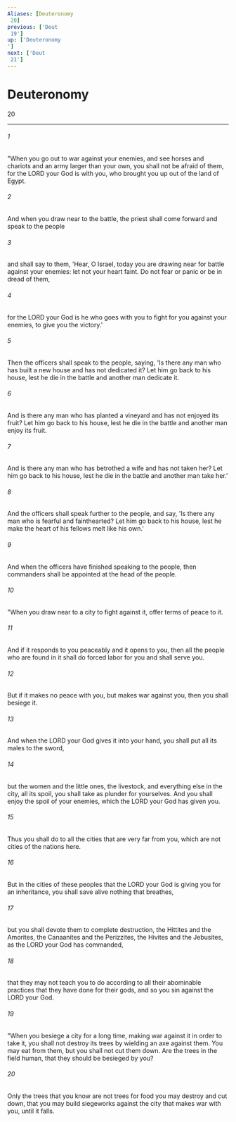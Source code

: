 ```yaml
---
Aliases: [Deuteronomy 20]
previous: ['Deut 19']
up: ['Deuteronomy']
next: ['Deut 21']
---
```

# Deuteronomy 20

***
 

###### 1 
"When you go out to war against your enemies, and see horses and chariots and an army larger than your own, you shall not be afraid of them, for the LORD your God is with you, who brought you up out of the land of Egypt.  

###### 2 
And when you draw near to the battle, the priest shall come forward and speak to the people  

###### 3 
and shall say to them, 'Hear, O Israel, today you are drawing near for battle against your enemies: let not your heart faint. Do not fear or panic or be in dread of them,  

###### 4 
for the LORD your God is he who goes with you to fight for you against your enemies, to give you the victory.'  

###### 5 
Then the officers shall speak to the people, saying, 'Is there any man who has built a new house and has not dedicated it? Let him go back to his house, lest he die in the battle and another man dedicate it.  

###### 6 
And is there any man who has planted a vineyard and has not enjoyed its fruit? Let him go back to his house, lest he die in the battle and another man enjoy its fruit.  

###### 7 
And is there any man who has betrothed a wife and has not taken her? Let him go back to his house, lest he die in the battle and another man take her.'  

###### 8 
And the officers shall speak further to the people, and say, 'Is there any man who is fearful and fainthearted? Let him go back to his house, lest he make the heart of his fellows melt like his own.'  

###### 9 
And when the officers have finished speaking to the people, then commanders shall be appointed at the head of the people.  

###### 10 
"When you draw near to a city to fight against it, offer terms of peace to it.  

###### 11 
And if it responds to you peaceably and it opens to you, then all the people who are found in it shall do forced labor for you and shall serve you.  

###### 12 
But if it makes no peace with you, but makes war against you, then you shall besiege it.  

###### 13 
And when the LORD your God gives it into your hand, you shall put all its males to the sword,  

###### 14 
but the women and the little ones, the livestock, and everything else in the city, all its spoil, you shall take as plunder for yourselves. And you shall enjoy the spoil of your enemies, which the LORD your God has given you.  

###### 15 
Thus you shall do to all the cities that are very far from you, which are not cities of the nations here.  

###### 16 
But in the cities of these peoples that the LORD your God is giving you for an inheritance, you shall save alive nothing that breathes,  

###### 17 
but you shall devote them to complete destruction, the Hittites and the Amorites, the Canaanites and the Perizzites, the Hivites and the Jebusites, as the LORD your God has commanded,  

###### 18 
that they may not teach you to do according to all their abominable practices that they have done for their gods, and so you sin against the LORD your God.  

###### 19 
"When you besiege a city for a long time, making war against it in order to take it, you shall not destroy its trees by wielding an axe against them. You may eat from them, but you shall not cut them down. Are the trees in the field human, that they should be besieged by you?  

###### 20 
Only the trees that you know are not trees for food you may destroy and cut down, that you may build siegeworks against the city that makes war with you, until it falls.
